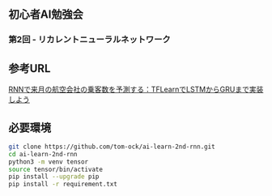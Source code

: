 ## 初心者AI勉強会
### 第2回 - リカレントニューラルネットワーク

## 参考URL
[RNNで来月の航空会社の乗客数を予測する：TFLearnでLSTMからGRUまで実装しよう](https://deepage.net/deep_learning/2016/09/17/tflearn_rnn.html)

## 必要環境
```sh
git clone https://github.com/tom-ock/ai-learn-2nd-rnn.git
cd ai-learn-2nd-rnn
python3 -m venv tensor
source tensor/bin/activate
pip install --upgrade pip
pip install -r requirement.txt
```
